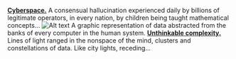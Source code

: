 [**Cyberspace.**](https://en.wikipedia.org/wiki/Cyberspace) A consensual hallucination experienced daily by billions of legitimate operators, in every nation, by children being taught mathematical concepts... 
![Alt text](Cyberspace.jpg "Cyberspace")
A graphic representation of data abstracted from the banks of every computer in the human system. [**Unthinkable complexity.**](https://www.bing.com/search?form=SKPBOT&q=Unthinkable%20complexity.) Lines of light ranged in the nonspace of the mind, clusters and constellations of data. Like city lights, receding...

<!---
Marasgeon/Marasgeon is a ✨ special ✨ repository because its `README.md` (this file) appears on your GitHub profile.
You can click the Preview link to take a look at your changes.
--->
